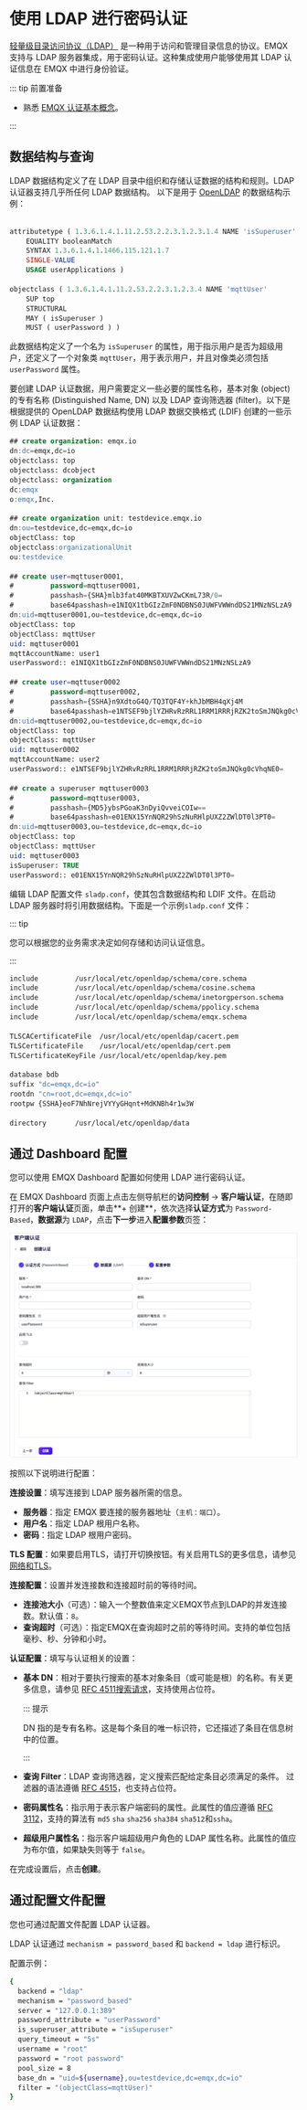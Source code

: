 # 使用 LDAP 进行密码认证

[轻量级目录访问协议（LDAP）](https://ldap.com/) 是一种用于访问和管理目录信息的协议。EMQX 支持与 LDAP 服务器集成，用于密码认证。这种集成使用户能够使用其 LDAP 认证信息在 EMQX 中进行身份验证。

::: tip 前置准备

- 熟悉 [EMQX 认证基本概念](../authn/authn.md)。

:::

## 数据结构与查询

LDAP 数据结构定义了在 LDAP 目录中组织和存储认证数据的结构和规则。LDAP 认证器支持几乎所任何 LDAP 数据结构。 以下是用于 [OpenLDAP](https://www.openldap.org/) 的数据结构示例：

```sql

attributetype ( 1.3.6.1.4.1.11.2.53.2.2.3.1.2.3.1.4 NAME 'isSuperuser'
	EQUALITY booleanMatch
	SYNTAX 1.3.6.1.4.1.1466.115.121.1.7
	SINGLE-VALUE
	USAGE userApplications )

objectclass ( 1.3.6.1.4.1.11.2.53.2.2.3.1.2.3.4 NAME 'mqttUser'
    SUP top
	STRUCTURAL
	MAY ( isSuperuser )
    MUST ( userPassword ) )

```

此数据结构定义了一个名为 `isSuperuser` 的属性，用于指示用户是否为超级用户，还定义了一个对象类 `mqttUser`，用于表示用户，并且对像类必须包括 `userPassword` 属性。

要创建 LDAP 认证数据，用户需要定义一些必要的属性名称，基本对象 (object) 的专有名称 (Distinguished Name, DN) 以及 LDAP 查询筛选器 (filter)。以下是根据提供的 OpenLDAP 数据结构使用 LDAP 数据交换格式 (LDIF) 创建的一些示例 LDAP 认证数据：

```sql
## create organization: emqx.io
dn:dc=emqx,dc=io
objectclass: top
objectclass: dcobject
objectclass: organization
dc:emqx
o:emqx,Inc.

## create organization unit: testdevice.emqx.io
dn:ou=testdevice,dc=emqx,dc=io
objectClass: top
objectclass:organizationalUnit
ou:testdevice

## create user=mqttuser0001,
#         password=mqttuser0001,
#         passhash={SHA}mlb3fat40MKBTXUVZwCKmL73R/0=
#         base64passhash=e1NIQX1tbGIzZmF0NDBNS0JUWFVWWndDS21MNzNSLzA9
dn:uid=mqttuser0001,ou=testdevice,dc=emqx,dc=io
objectClass: top
objectClass: mqttUser
uid: mqttuser0001
mqttAccountName: user1
userPassword:: e1NIQX1tbGIzZmF0NDBNS0JUWFVWWndDS21MNzNSLzA9

## create user=mqttuser0002
#         password=mqttuser0002,
#         passhash={SSHA}n9XdtoG4Q/TQ3TQF4Y+khJbMBH4qXj4M
#         base64passhash=e1NTSEF9bjlYZHRvRzRRL1RRM1RRRjRZK2toSmJNQkg0cVhqNE0=
dn:uid=mqttuser0002,ou=testdevice,dc=emqx,dc=io
objectClass: top
objectClass: mqttUser
uid: mqttuser0002
mqttAccountName: user2
userPassword:: e1NTSEF9bjlYZHRvRzRRL1RRM1RRRjRZK2toSmJNQkg0cVhqNE0=

## create a superuser mqttuser0003
#         password=mqttuser0003,
#         passhash={MD5}ybsPGoaK3nDyiQvveiCOIw==
#         base64passhash=e01ENX15YnNQR29hSzNuRHlpUXZ2ZWlDT0l3PT0=
dn:uid=mqttuser0003,ou=testdevice,dc=emqx,dc=io
objectClass: top
objectClass: mqttUser
uid: mqttuser0003
isSuperuser: TRUE
userPassword:: e01ENX15YnNQR29hSzNuRHlpUXZ2ZWlDT0l3PT0=
```

编辑 LDAP 配置文件 `sladp.conf`，使其包含数据结构和 LDIF 文件。在启动 LDAP 服务器时将引用数据结构。下面是一个示例`sladp.conf` 文件：

::: tip

您可以根据您的业务需求决定如何存储和访问认证信息。

:::

```sh
include         /usr/local/etc/openldap/schema/core.schema
include         /usr/local/etc/openldap/schema/cosine.schema
include         /usr/local/etc/openldap/schema/inetorgperson.schema
include         /usr/local/etc/openldap/schema/ppolicy.schema
include         /usr/local/etc/openldap/schema/emqx.schema

TLSCACertificateFile  /usr/local/etc/openldap/cacert.pem
TLSCertificateFile    /usr/local/etc/openldap/cert.pem
TLSCertificateKeyFile /usr/local/etc/openldap/key.pem

database bdb
suffix "dc=emqx,dc=io"
rootdn "cn=root,dc=emqx,dc=io"
rootpw {SSHA}eoF7NhNrejVYYyGHqnt+MdKNBh4r1w3W

directory       /usr/local/etc/openldap/data
```

## 通过 Dashboard 配置

您可以使用 EMQX Dashboard 配置如何使用 LDAP 进行密码认证。

在 EMQX Dashboard 页面上点击左侧导航栏的**访问控制** -> **客户端认证**，在随即打开的**客户端认证**页面，单击**+ 创建**，依次选择**认证方式**为 `Password-Based`，**数据源**为 `LDAP`，点击**下一步**进入**配置参数**页签：

<img src="./assets/authn-ldap.png" alt="authn-ldap" style="zoom:67%;" />

按照以下说明进行配置：

**连接设置**：填写连接到 LDAP 服务器所需的信息。

- **服务器**：指定 EMQX 要连接的服务器地址（`主机：端口`）。
- **用户名**：指定 LDAP 根用户名称。
- **密码**：指定 LDAP 根用户密码。

**TLS 配置**：如果要启用TLS，请打开切换按钮。有关启用TLS的更多信息，请参见[网络和TLS](../../network/overview.md)。

**连接配置**：设置并发连接数和连接超时前的等待时间。

- **连接池大小**（可选）：输入一个整数值来定义EMQX节点到LDAP的并发连接数。默认值：`8`。
- **查询超时**（可选）：指定EMQX在查询超时之前的等待时间。支持的单位包括毫秒、秒、分钟和小时。

**认证配置**：填写与认证相关的设置：

- **基本 DN**：相对于要执行搜索的基本对象条目（或可能是根）的名称。有关更多信息，请参见 [RFC 4511搜索请求](https://datatracker.ietf.org/doc/html/rfc4511#section-4.5.1)，支持使用占位符。

  ::: 提示

  DN 指的是专有名称。这是每个条目的唯一标识符，它还描述了条目在信息树中的位置。

  :::

- **查询 Filter**：LDAP 查询筛选器，定义搜索匹配给定条目必须满足的条件。 过滤器的语法遵循 [RFC 4515](https://www.rfc-editor.org/rfc/rfc4515)，也支持占位符。

- **密码属性名**：指示用于表示客户端密码的属性。此属性的值应遵循 [RFC 3112](https://datatracker.ietf.org/doc/html/rfc3112)，支持的算法有 `md5` `sha` `sha256` `sha384` `sha512`和`ssha`。

- **超级用户属性名**：指示客户端超级用户角色的 LDAP 属性名称。此属性的值应为布尔值，如果缺失则等于 `false`。

在完成设置后，点击**创建**。

## 通过配置文件配置

您也可通过配置文件配置 LDAP 认证器。

LDAP 认证通过 `mechanism = password_based` 和 `backend = ldap` 进行标识。

配置示例：

```bash
{
  backend = "ldap"
  mechanism = "password_based"
  server = "127.0.0.1:389"
  password_attribute = "userPassword"
  is_superuser_attribute = "isSuperuser"
  query_timeout = "5s"
  username = "root"
  password = "root password"
  pool_size = 8
  base_dn = "uid=${username},ou=testdevice,dc=emqx,dc=io"
  filter = "(objectClass=mqttUser)"
}
```
